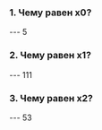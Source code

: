 <h3>1. Чему равен x0?</h3>
--- 5

<h3>2. Чему равен x1?</h3>
--- 111

<h3>3. Чему равен x2?</h3>
--- 53